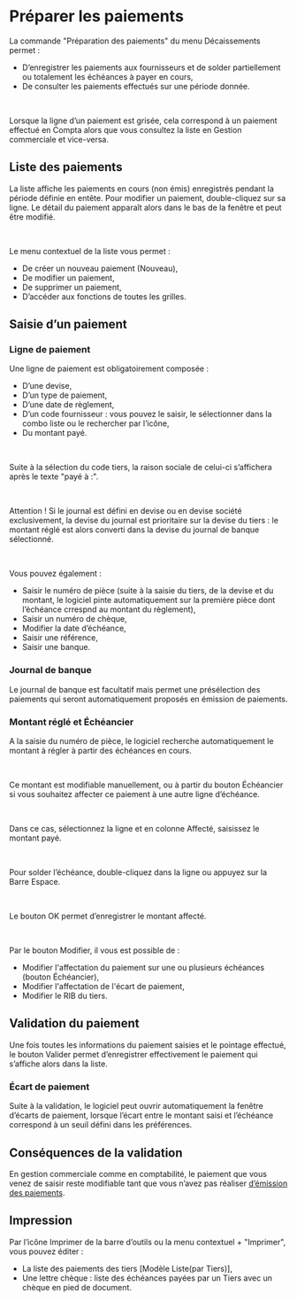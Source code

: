 # Préparer les paiements

La commande "Préparation des paiements" du menu Décaissements 
 permet :


* D’enregistrer les paiements 
 aux fournisseurs et de solder partiellement ou totalement les échéances 
 à payer en cours,
* De consulter les paiements 
 effectués sur une période donnée.


 


Lorsque la ligne d’un paiement est grisée, cela correspond à un paiement 
 effectué en Compta alors que vous consultez la liste en Gestion commerciale 
 et vice-versa.


## Liste des paiements


La liste affiche les paiements en cours (non émis) enregistrés pendant 
 la période définie en entête. Pour modifier un paiement, double-cliquez 
 sur sa ligne. Le détail du paiement apparaît alors dans le bas de la fenêtre 
 et peut être modifié.


 


Le menu contextuel de la liste vous permet :


* De créer un nouveau paiement 
 (Nouveau),
* De modifier un paiement,
* De supprimer un paiement,
* D’accéder aux fonctions de 
 toutes les grilles.


## Saisie d’un paiement


### Ligne de paiement


Une ligne de paiement est obligatoirement composée :


* D’une devise,
* D’un type de paiement,
* D’une date de règlement,
* D’un code fournisseur : vous 
 pouvez le saisir, le sélectionner dans la combo liste ou le rechercher 
 par l’icône,
* Du montant payé.


 


Suite à la sélection du code tiers, la raison sociale de celui-ci s’affichera 
 après le texte "payé à :".


 


Attention ! Si le journal est 
 défini en devise ou en devise société exclusivement, la devise du journal 
 est prioritaire sur la devise du tiers : le montant réglé est alors converti 
 dans la devise du journal de banque sélectionné.


 


Vous pouvez également :


* Saisir le numéro de pièce 
 (suite à la saisie du tiers, de la devise et du montant, le logiciel 
 pinte automatiquement sur la première pièce dont l’échéance crrespnd au montant du règlement),
* Saisir un numéro de chèque,
* Modifier la date d’échéance,
* Saisir une référence,
* Saisir une banque.


### Journal de banque


Le journal de banque est facultatif mais permet une présélection des 
 paiements qui seront automatiquement proposés en émission de paiements.


### Montant réglé et Échéancier


A la saisie du numéro de pièce, le logiciel 
 recherche automatiquement le montant à régler à partir des échéances en 
 cours.


 


Ce montant est modifiable manuellement, ou à partir du bouton Échéancier 
 si vous souhaitez affecter ce paiement à une autre ligne d’échéance.


 


Dans ce cas, sélectionnez la ligne et en colonne Affecté, saisissez 
 le montant payé.


 


Pour solder l’échéance, double-cliquez dans la ligne ou appuyez sur 
 la Barre Espace.


 


Le bouton OK permet d’enregistrer le montant affecté.


 


Par le bouton Modifier, il vous est possible de :


* Modifier l'affectation du 
 paiement sur une ou plusieurs échéances (bouton Échéancier),
* Modifier l'affectation de 
 l'écart de paiement,
* Modifier le RIB du tiers.


## Validation du paiement


Une fois toutes les informations du paiement saisies et le pointage 
 effectué, le bouton Valider permet d’enregistrer effectivement le paiement 
 qui s’affiche alors dans la liste.


### Écart de paiement


Suite à la validation, le logiciel peut ouvrir automatiquement la fenêtre 
 d’écarts de paiement, lorsque l’écart entre le montant saisi et l’échéance 
 correspond à un seuil défini dans les préférences.


## Conséquences de la validation


En gestion commerciale comme en comptabilité, le paiement que vous venez 
 de saisir reste modifiable tant que vous n’avez pas réaliser [d’émission 
 des paiements](../Emissions/EmissionPaimentsFiche.md).


## Impression


Par l’icône Imprimer de la barre d’outils ou la menu contextuel + "Imprimer", 
 vous pouvez éditer :


* La liste des paiements des 
 tiers [Modèle Liste(par Tiers)],
* Une lettre chèque : liste 
 des échéances payées par un Tiers avec un chèque en pied de document.


